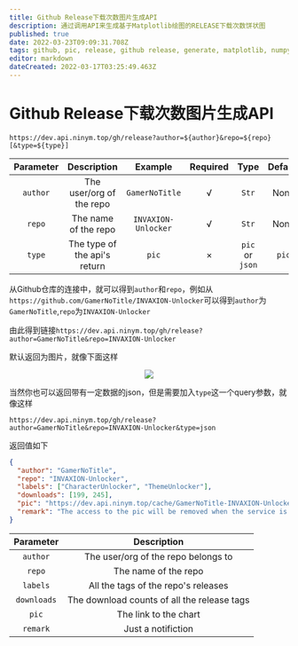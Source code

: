 ```yaml
---
title: Github Release下载次数图片生成API
description: 通过调用API来生成基于Matplotlib绘图的RELEASE下载次数饼状图
published: true
date: 2022-03-23T09:09:31.708Z
tags: github, pic, release, github release, generate, matplotlib, numpy
editor: markdown
dateCreated: 2022-03-17T03:25:49.463Z
---
```


# Github Release下载次数图片生成API

`https://dev.api.ninym.top/gh/release?author=${author}&repo=${repo}[&type=${type}]`

<div align='center'>
  
| Parameter | Description | Example | Required | Type | Default |
|:--:|:--:|:--:|:--:|:--:|:--:|
| `author` | The user/org of the repo | `GamerNoTitle` | √ | `Str` | None |
| `repo` | The name of the repo | `INVAXION-Unlocker` | √ | `Str` | None |
| `type` | The type of the api's return | `pic` | × | `pic` or `json` | `pic` |

</div>

从Github仓库的连接中，就可以得到`author`和`repo`，例如从`https://github.com/GamerNoTitle/INVAXION-Unlocker`可以得到`author`为`GamerNoTitle`,`repo`为`INVAXION-Unlocker`

由此得到链接`https://dev.api.ninym.top/gh/release?author=GamerNoTitle&repo=INVAXION-Unlocker`

默认返回为图片，就像下面这样

<div align='center'>
  
  ![](https://dev.api.ninym.top/gh/release?author=GamerNoTitle&repo=INVAXION-Unlocker)
  
</div>

当然你也可以返回带有一定数据的json，但是需要加入`type`这一个query参数，就像这样

`https://dev.api.ninym.top/gh/release?author=GamerNoTitle&repo=INVAXION-Unlocker&type=json`

返回值如下

```json
{
  "author": "GamerNoTitle", 
  "repo": "INVAXION-Unlocker", 
  "labels": ["CharacterUnlocker", "ThemeUnlocker"], 
  "downloads": [199, 245], 
  "pic": "https://dev.api.ninym.top/cache/GamerNoTitle-INVAXION-Unlocker.png", 
  "remark": "The access to the pic will be removed when the service is redeployed or by the operation of administrator"
}
```

<div align='center'>

| Parameter | Description |
|:--:|:--:|
| `author` | The user/org of the repo belongs to |
| `repo` | The name of the repo |
| `labels` | All the tags of the repo's releases |
| `downloads` | The download counts of all the release tags |
| `pic` | The link to the chart |
| `remark` | Just a notifiction |
  
</div>